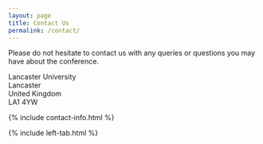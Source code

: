 ```yaml
---
layout: page
title: Contact Us
permalink: /contact/
---
```


Please do not hesitate to contact us with any queries or questions you may have about the conference.

Lancaster University
<br>
Lancaster
<br>
United Kingdom
<br>
LA1 4YW
<br>

{% include contact-info.html %}

{% include left-tab.html %}
